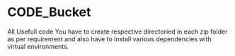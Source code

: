 # CODE_Bucket
All Usefull code
You have to create respective directoried in each zip folder as per requirement and also have to install various dependencies with virtual environments.

